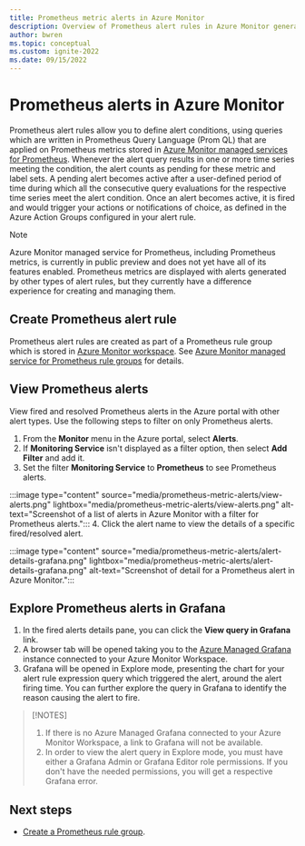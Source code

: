 ```yaml
---
title: Prometheus metric alerts in Azure Monitor
description: Overview of Prometheus alert rules in Azure Monitor generated by data in Azure Monitor managed services for Prometheus.
author: bwren
ms.topic: conceptual
ms.custom: ignite-2022
ms.date: 09/15/2022
---
```


# Prometheus alerts in Azure Monitor
Prometheus alert rules allow you to define alert conditions, using queries which are written in Prometheus Query Language (Prom QL) that are applied on Prometheus metrics stored in [Azure Monitor managed services for Prometheus](../essentials/prometheus-metrics-overview.md). Whenever the alert query results in one or more time series meeting the condition, the alert counts as pending for these metric and label sets. A pending alert becomes active after a user-defined period of time during which all the consecutive query evaluations for the respective time series meet the alert condition. Once an alert becomes active, it is fired and would trigger your actions or notifications of choice, as defined in the Azure Action Groups configured in your alert rule.

> [!NOTE]
> Azure Monitor managed service for Prometheus, including Prometheus metrics, is currently in public preview and does not yet have all of its features enabled. Prometheus metrics are displayed with alerts generated by other types of alert rules, but they currently have a difference experience for creating and managing them.

## Create Prometheus alert rule
Prometheus alert rules are created as part of a Prometheus rule group which is stored in [Azure Monitor workspace](../essentials/azure-monitor-workspace-overview.md). See [Azure Monitor managed service for Prometheus rule groups](../essentials/prometheus-rule-groups.md) for details.

## View Prometheus alerts
View fired and resolved Prometheus alerts in the Azure portal with other alert types. Use the following steps to filter on only Prometheus alerts.
1. From the **Monitor** menu in the Azure portal, select **Alerts**.
2. If **Monitoring Service** isn't displayed as a filter option, then select **Add Filter** and add it.
3. Set the filter **Monitoring Service** to **Prometheus** to see Prometheus alerts.

:::image type="content" source="media/prometheus-metric-alerts/view-alerts.png" lightbox="media/prometheus-metric-alerts/view-alerts.png" alt-text="Screenshot of a list of alerts in Azure Monitor with a filter for Prometheus alerts.":::
4. Click the alert name to view the details of a specific fired/resolved alert.

:::image type="content" source="media/prometheus-metric-alerts/alert-details-grafana.png" lightbox="media/prometheus-metric-alerts/alert-details-grafana.png" alt-text="Screenshot of detail for a Prometheus alert in Azure Monitor.":::

## Explore Prometheus alerts in Grafana
1. In the fired alerts details pane, you can click the **View query in Grafana** link. 
2. A browser tab will be opened taking you to the [Azure Managed Grafana](https://learn.microsoft.com/azure/managed-grafana/) instance connected to your Azure Monitor Workspace. 
3. Grafana will be opened in Explore mode, presenting the chart for your alert rule expression query which triggered the alert, around the alert firing time. You can further explore the query in Grafana to identify the reason causing the alert to fire.

> [!NOTES]
> 1. If there is no Azure Managed Grafana connected to your Azure Monitor Workspace, a link to Grafana will not be available.
> 2. In order to view the alert query in Explore mode, you must have either a Grafana Admin or Grafana Editor role permissions. If you don't have the needed permissions, you will get a respective Grafana error.

## Next steps
- [Create a Prometheus rule group](../essentials/prometheus-rule-groups.md).

